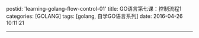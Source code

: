 postid: 'learning-golang-flow-control-01'
title: GO语言第七课：控制流程1
categories: [GOLANG]
tags: [golang, 自学GO语言系列]
date: 2016-04-26 10:11:21

---


